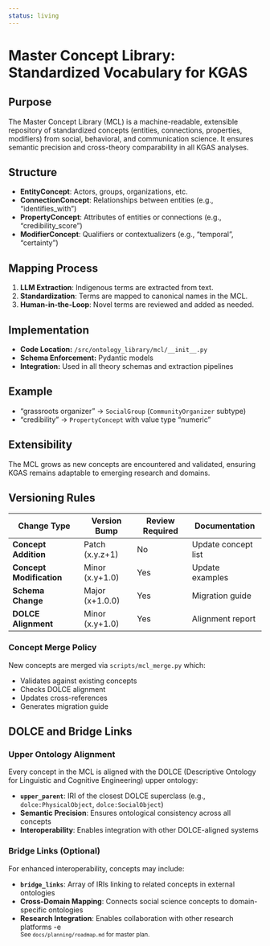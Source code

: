 ```yaml
---
status: living
---
```


# Master Concept Library: Standardized Vocabulary for KGAS

## Purpose

The Master Concept Library (MCL) is a machine-readable, extensible repository of standardized concepts (entities, connections, properties, modifiers) from social, behavioral, and communication science. It ensures semantic precision and cross-theory comparability in all KGAS analyses.

## Structure

- **EntityConcept**: Actors, groups, organizations, etc.
- **ConnectionConcept**: Relationships between entities (e.g., “identifies_with”)
- **PropertyConcept**: Attributes of entities or connections (e.g., “credibility_score”)
- **ModifierConcept**: Qualifiers or contextualizers (e.g., “temporal”, “certainty”)

## Mapping Process

1. **LLM Extraction**: Indigenous terms are extracted from text.
2. **Standardization**: Terms are mapped to canonical names in the MCL.
3. **Human-in-the-Loop**: Novel terms are reviewed and added as needed.

## Implementation

- **Code Location:** `/src/ontology_library/mcl/__init__.py`
- **Schema Enforcement:** Pydantic models
- **Integration:** Used in all theory schemas and extraction pipelines

## Example

- “grassroots organizer” → `SocialGroup` (`CommunityOrganizer` subtype)
- “credibility” → `PropertyConcept` with value type “numeric”

## Extensibility

The MCL grows as new concepts are encountered and validated, ensuring KGAS remains adaptable to emerging research and domains.

## Versioning Rules

| Change Type | Version Bump | Review Required | Documentation |
|-------------|--------------|-----------------|---------------|
| **Concept Addition** | Patch (x.y.z+1) | No | Update concept list |
| **Concept Modification** | Minor (x.y+1.0) | Yes | Update examples |
| **Schema Change** | Major (x+1.0.0) | Yes | Migration guide |
| **DOLCE Alignment** | Minor (x.y+1.0) | Yes | Alignment report |

### Concept Merge Policy
New concepts are merged via `scripts/mcl_merge.py` which:
- Validates against existing concepts
- Checks DOLCE alignment
- Updates cross-references
- Generates migration guide

## DOLCE and Bridge Links

### Upper Ontology Alignment
Every concept in the MCL is aligned with the DOLCE (Descriptive Ontology for Linguistic and Cognitive Engineering) upper ontology:

- **`upper_parent`**: IRI of the closest DOLCE superclass (e.g., `dolce:PhysicalObject`, `dolce:SocialObject`)
- **Semantic Precision**: Ensures ontological consistency across all concepts
- **Interoperability**: Enables integration with other DOLCE-aligned systems

### Bridge Links (Optional)
For enhanced interoperability, concepts may include:

- **`bridge_links`**: Array of IRIs linking to related concepts in external ontologies
- **Cross-Domain Mapping**: Connects social science concepts to domain-specific ontologies
- **Research Integration**: Enables collaboration with other research platforms -e 
<br><sup>See `docs/planning/roadmap.md` for master plan.</sup>
